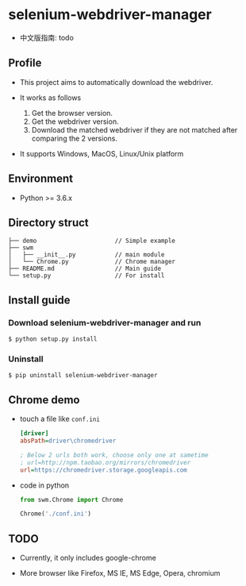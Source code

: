 # selenium-webdriver-manager

* 中文版指南: todo

## Profile

* This project aims to automatically download the webdriver.

* It works as follows
  
  1. Get the browser version.
  2. Get the webdriver version.
  3. Download the matched webdriver if they are not matched after comparing the 2 versions.

* It supports Windows, MacOS, Linux/Unix platform

## Environment

* Python >= 3.6.x

## Directory struct

```shell
├── demo                      // Simple example
├── swm
│   ├── __init__.py           // main module
│   └── Chrome.py             // Chrome manager
├── README.md                 // Main guide
└── setup.py                  // For install
```

## Install guide

### Download selenium-webdriver-manager and run

```shell
$ python setup.py install
```
### Uninstall

```shell
$ pip uninstall selenium-webdriver-manager
```

## Chrome demo

* touch a file like `conf.ini`

  ```ini
  [driver]
  absPath=driver\chromedriver

  ; Below 2 urls both work, choose only one at sametime
  ; url=http://npm.taobao.org/mirrors/chromedriver
  url=https://chromedriver.storage.googleapis.com
  ```

* code in python

  ```python
  from swm.Chrome import Chrome

  Chrome('./conf.ini')
  ```

## TODO

* Currently, it only includes google-chrome

* More browser like Firefox, MS IE, MS Edge, Opera, chromium
